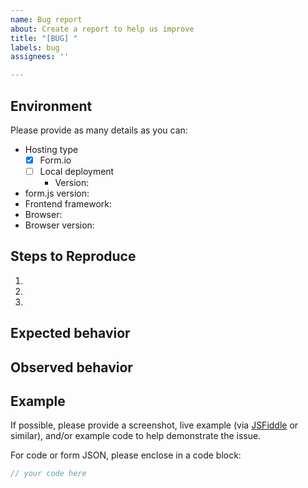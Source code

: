 ```yaml
---
name: Bug report
about: Create a report to help us improve
title: "[BUG] "
labels: bug
assignees: ''

---
```


## Environment
Please provide as many details as you can:

- Hosting type
  - [x] Form.io
  - [ ] Local deployment
    - Version: 
- form.js version:
- Frontend framework:
- Browser:
- Browser version:

## Steps to Reproduce
1. 
2. 
3. 

## Expected behavior

## Observed behavior

## Example
If possible, please provide a screenshot, live example (via [JSFiddle](https://jsfiddle.net/) or similar), and/or example code to help demonstrate the issue.

For code or form JSON, please enclose in a code block:

```js
// your code here
```
